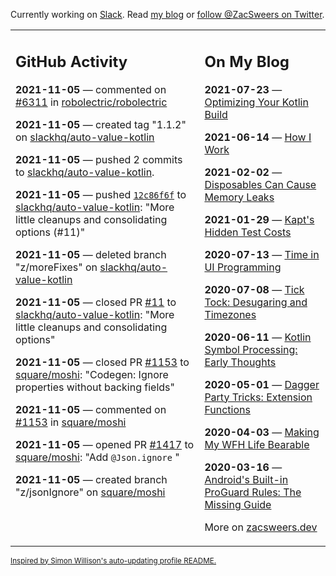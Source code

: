 Currently working on [Slack](https://slack.com/). Read [my blog](https://zacsweers.dev/) or [follow @ZacSweers on Twitter](https://twitter.com/ZacSweers).

<table><tr><td valign="top" width="60%">

## GitHub Activity
<!-- githubActivity starts -->
**2021-11-05** — commented on [#6311](https://github.com/robolectric/robolectric/issues/6311#issuecomment-962261115) in [robolectric/robolectric](https://api.github.com/repos/robolectric/robolectric)

**2021-11-05** — created tag "1.1.2" on [slackhq/auto-value-kotlin](https://api.github.com/repos/slackhq/auto-value-kotlin)

**2021-11-05** — pushed 2 commits to [slackhq/auto-value-kotlin](https://api.github.com/repos/slackhq/auto-value-kotlin).

**2021-11-05** — pushed [`12c86f6f`](https://github.com/slackhq/auto-value-kotlin/commit/12c86f6f509854efde9e86843253c8c5c3fbaacc) to [slackhq/auto-value-kotlin](https://api.github.com/repos/slackhq/auto-value-kotlin): "More little cleanups and consolidating options (#11)"

**2021-11-05** — deleted branch "z/moreFixes" on [slackhq/auto-value-kotlin](https://api.github.com/repos/slackhq/auto-value-kotlin)

**2021-11-05** — closed PR [#11](https://api.github.com/repos/slackhq/auto-value-kotlin/pulls/11) to [slackhq/auto-value-kotlin](https://api.github.com/repos/slackhq/auto-value-kotlin): "More little cleanups and consolidating options"

**2021-11-05** — closed PR [#1153](https://api.github.com/repos/square/moshi/pulls/1153) to [square/moshi](https://api.github.com/repos/square/moshi): "Codegen: Ignore properties without backing fields"

**2021-11-05** — commented on [#1153](https://github.com/square/moshi/pull/1153#issuecomment-962233294) in [square/moshi](https://api.github.com/repos/square/moshi)

**2021-11-05** — opened PR [#1417](https://api.github.com/repos/square/moshi/pulls/1417) to [square/moshi](https://api.github.com/repos/square/moshi): "Add `@Json.ignore` "

**2021-11-05** — created branch "z/jsonIgnore" on [square/moshi](https://api.github.com/repos/square/moshi)
<!-- githubActivity ends -->
</td><td valign="top" width="40%">

## On My Blog
<!-- blog starts -->
**2021-07-23** — [Optimizing Your Kotlin Build](https://www.zacsweers.dev/optimizing-your-kotlin-build/)

**2021-06-14** — [How I Work](https://www.zacsweers.dev/how-i-work/)

**2021-02-02** — [Disposables Can Cause Memory Leaks](https://www.zacsweers.dev/disposables-can-cause-memory-leaks/)

**2021-01-29** — [Kapt's Hidden Test Costs](https://www.zacsweers.dev/kapts-hidden-test-costs/)

**2020-07-13** — [Time in UI Programming](https://www.zacsweers.dev/time-in-ui/)

**2020-07-08** — [Tick Tock: Desugaring and Timezones](https://www.zacsweers.dev/ticktock-desugaring-timezones/)

**2020-06-11** — [Kotlin Symbol Processing: Early Thoughts](https://www.zacsweers.dev/kotlin-symbol-processor-early-thoughts/)

**2020-05-01** — [Dagger Party Tricks: Extension Functions](https://www.zacsweers.dev/dagger-party-tricks-extension-functions/)

**2020-04-03** — [Making My WFH Life Bearable](https://www.zacsweers.dev/making-wfh-life-bearable/)

**2020-03-16** — [Android's Built-in ProGuard Rules: The Missing Guide](https://www.zacsweers.dev/android-proguard-rules/)
<!-- blog ends -->
More on [zacsweers.dev](https://zacsweers.dev/)
</td></tr></table>

<sub><a href="https://simonwillison.net/2020/Jul/10/self-updating-profile-readme/">Inspired by Simon Willison's auto-updating profile README.</a></sub>